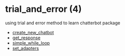 # trial_and_error (4)
using trial and error method to learn chatterbot package

+ [create_new_chatbot](create_new_chatbot.ipynb)
+ [get_response](get_response.ipynb)
+ [simple_while_loop](simple_while_loop.ipynb)
+ [set_adapters](set_adapters.ipynb)
